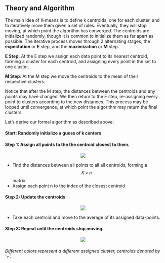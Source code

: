 ## Theory and Algorithm

The main idea of K-means is to define k centroids, one for each cluster, and to iteratively move them given a set of rules. Eventually, they will stop moving, at which point the algorithm has converged. The centroids are initialized randomly, though it is common to initialize them as far apart as possible. The iterative process moves through 2 alternating stages, the **expectation** or **E** step, and the **maximization** or **M** step.

**E Step**: At the E step we assign each data point to its nearest centroid, forming a cluster for each centroid, and assigning every point in the set to one cluster.

**M Step**: At the M step we move the centroids to the mean of their respective clusters.

Notice that after the M step, the distances between the centroids and any points may have changed. We then return to the E step, re-assigning every point to clusters according to the new distances. This process may be looped until convergence, at which point the algorithm may return the final clusters.

Let’s derive our formal algorithm as described above:

#### Start: Randomly initialize a guess of k centers

#### Step 1: Assign all points to the the centroid closest to them.

<p align="center">
	<img class="plot" src="/assets/k_means_vc1.png" />
</p>

* Find the distances between all points to all all centroids, forming a $$K \times n$$ matrix
* Assign each point n to the index of the closest centroid

#### Step 2: Update the centroids:

<p align="center">
	<img class="plot" src="/assets/k_means_vc2.png" />
</p>

* Take each centroid and move to the average of its assigned data-points.

#### Step 3: Repeat until the centroids stop moving.

<p align="center">
	<img class="plot" src="/assets/iteration_kmeans.jpg" />
</p>

###### Different colors represent a different assigned cluster, centroids denoted by ‘+’.

